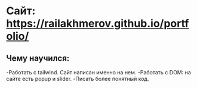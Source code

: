 # Сайт: https://railakhmerov.github.io/portfolio/

## Чему научился:
-Работать с tailwind. Сайт написан именно на нем.
-Работать с DOM: на сайте есть popup и slider.
-Писать более понятный код.
